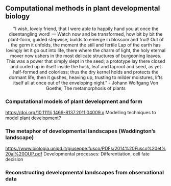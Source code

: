 ## Computational methods in plant developmental biology

<div align="center"> "I wish, lovely friend, that I were able to
    happily hand you at once the disentangling word! —   
Watch now and be transformed, how bit by bit the plant-form,
    guided stepwise, builds to emerge in blossom and fruit!
Out of the germ it unfolds, the moment the still and fertile
    Lap of the earth has lovingly let it go out into life,
there where the charm of light, the holy eternal mover
    now ushers in the most delicate structures of burgeoning leaves.
This was a power that simply slept in the seed; a prototype
    lay there closed and curled up in itself inside the husk,
leaf and taproot and seed, as yet half-formed and colorless;
    thus the dry kernel holds and protects the dormant life,
then it gushes, heaving up, trusting to milder moistures,
    lifts itself all at once out of the enveloping night." 
- Johann Wolfgang Von Goethe, The metamorphosis of plants </div>

### Computational models of plant development and form
https://doi.org/10.1111/j.1469-8137.2011.04009.x
Modelling techniques to model plant development?

### The metaphor of developmental landscapes (Waddington’s landscape)
https://www.biologia.unipd.it/giuseppe.fusco/PDFs/2014%20Fusco%20et%20al%20OUP.pdf
Developmental processes: Differentiation, cell fate decision

### Reconstructing developmental landscapes from observational data


